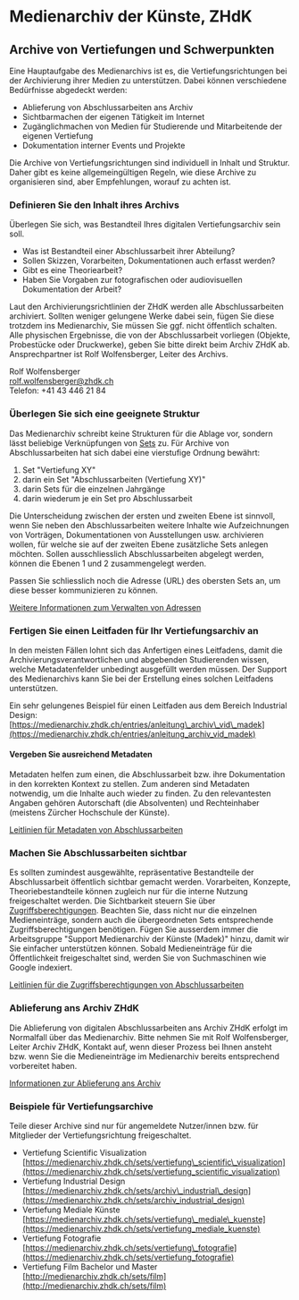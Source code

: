 # Medienarchiv der Künste, ZHdK

## Archive von Vertiefungen und Schwerpunkten

Eine Hauptaufgabe des Medienarchivs ist es, die Vertiefungsrichtungen bei der Archivierung ihrer Medien zu unterstützen. Dabei können verschiedene Bedürfnisse abgedeckt werden:

* Ablieferung von Abschlussarbeiten ans Archiv
* Sichtbarmachen der eigenen Tätigkeit im Internet
* Zugänglichmachen von Medien für Studierende und Mitarbeitende der eigenen Vertiefung
* Dokumentation interner Events und Projekte  

Die Archive von Vertiefungsrichtungen sind individuell in Inhalt und Struktur. Daher gibt es keine allgemeingültigen Regeln, wie diese Archive zu organisieren sind, aber Empfehlungen, worauf zu achten ist.

### Definieren Sie den Inhalt ihres Archivs

Überlegen Sie sich, was Bestandteil Ihres digitalen Vertiefungsarchiv sein soll.

* Was ist Bestandteil einer Abschlussarbeit ihrer Abteilung?
* Sollen Skizzen, Vorarbeiten, Dokumentationen auch erfasst werden?
* Gibt es eine Theoriearbeit?
* Haben Sie Vorgaben zur fotografischen oder audiovisuellen Dokumentation der Arbeit?

Laut den Archivierungsrichtlinien der ZHdK werden alle Abschlussarbeiten archiviert. Sollten weniger gelungene Werke dabei sein, fügen Sie diese trotzdem ins Medienarchiv, Sie müssen Sie ggf. nicht öffentlich schalten. Alle physischen Ergebnisse, die von der Abschlussarbeit vorliegen \(Objekte, Probestücke oder Druckwerke\), geben Sie bitte direkt beim Archiv ZHdK ab. Ansprechpartner ist Rolf Wolfensberger, Leiter des Archivs.

Rolf Wolfensberger  
[rolf.wolfensberger@zhdk.ch](mailto:rolf.wolfensberger@zhdk.ch)  
Telefon: +41 43 446 21 84

### Überlegen Sie sich eine geeignete Struktur

Das Medienarchiv schreibt keine Strukturen für die Ablage vor, sondern lässt beliebige Verknüpfungen von [Sets](/madek/organize.html#arbeiten-mit-sets) zu. Für Archive von Abschlussarbeiten hat sich dabei eine vierstufige Ordnung bewährt:

1. Set "Vertiefung XY"
2. darin ein Set "Abschlussarbeiten \(Vertiefung XY\)"
3. darin Sets für die einzelnen Jahrgänge
4. darin wiederum je ein Set pro Abschlussarbeit

Die Unterscheidung zwischen der ersten und zweiten Ebene ist sinnvoll, wenn Sie neben den Abschlussarbeiten weitere Inhalte wie Aufzeichnungen von Vorträgen, Dokumentationen von Ausstellungen usw. archivieren wollen, für welche sie auf der zweiten Ebene zusätzliche Sets anlegen möchten. Sollen ausschliesslich Abschlussarbeiten abgelegt werden, können die Ebenen 1 und 2 zusammengelegt werden.

Passen Sie schliesslich noch die Adresse \(URL\) des obersten Sets an, um diese besser kommunizieren zu können.

[Weitere Informationen zum Verwalten von Adressen](/madek/organize.html#adressen-verwalten)

### Fertigen Sie einen Leitfaden für Ihr Vertiefungsarchiv an

In den meisten Fällen lohnt sich das Anfertigen eines Leitfadens, damit die Archivierungsverantwortlichen und abgebenden Studierenden wissen, welche Metadatenfelder unbedingt ausgefüllt werden müssen. Der Support des Medienarchivs kann Sie bei der Erstellung eines solchen Leitfadens unterstützen.

Ein sehr gelungenes Beispiel für einen Leitfaden aus dem Bereich Industrial Design: [https://medienarchiv.zhdk.ch/entries/anleitung\_archiv\_vid\_madek](https://medienarchiv.zhdk.ch/entries/anleitung_archiv_vid_madek)

#### Vergeben Sie ausreichend Metadaten

Metadaten helfen zum einen, die Abschlussarbeit bzw. ihre Dokumentation in den korrekten Kontext zu stellen. Zum anderen sind Metadaten notwendig, um die Inhalte auch wieder zu finden. Zu den relevantesten Angaben gehören Autorschaft \(die Absolventen\) und Rechteinhaber \(meistens Zürcher Hochschule der Künste\).

[Leitlinien für Metadaten von Abschlussarbeiten](https://medienarchiv.zhdk.ch/hilfe/zhdk/complementaryworks.html#metadaten)

### Machen Sie Abschlussarbeiten sichtbar

Es sollten zumindest ausgewählte, repräsentative Bestandteile der Abschlussarbeit öffentlich sichtbar gemacht werden. Vorarbeiten, Konzepte, Theoriebestandteile können zugleich nur für die interne Nutzung freigeschaltet werden. Die Sichtbarkeit steuern Sie über [Zugriffsberechtigungen](/madek/mediaentries.html#zugriffsberechtigungen-bearbeiten). Beachten Sie, dass nicht nur die einzelnen Medieneinträge, sondern auch die übergeordneten Sets entsprechende Zugriffsberechtigungen benötigen. Fügen Sie ausserdem immer die Arbeitsgruppe "Support Medienarchiv der Künste \(Madek\)" hinzu, damit wir Sie einfacher unterstützen können. Sobald Medieneinträge für die Öffentlichkeit freigeschaltet sind, werden Sie von Suchmaschinen wie Google indexiert.

[Leitlinien für die Zugriffsberechtigungen von Abschlussarbeiten](https://medienarchiv.zhdk.ch/hilfe/zhdk/complementaryworks.html#zugriffsberechtigungen)

### Ablieferung ans Archiv ZHdK

Die Ablieferung von digitalen Abschlussarbeiten ans Archiv ZHdK erfolgt im Normalfall über das Medienarchiv. Bitte nehmen Sie mit Rolf Wolfensberger, Leiter Archiv ZHdK, Kontakt auf, wenn dieser Prozess bei Ihnen ansteht bzw. wenn Sie die Medieneinträge im Medienarchiv bereits entsprechend vorbereitet haben.

[Informationen zur Ablieferung ans Archiv](/madek/archive.html)

### Beispiele für Vertiefungsarchive

Teile dieser Archive sind nur für angemeldete Nutzer/innen bzw. für Mitglieder der Vertiefungsrichtung freigeschaltet.

* Vertiefung Scientific Visualization  
  [https://medienarchiv.zhdk.ch/sets/vertiefung\_scientific\_visualization](https://medienarchiv.zhdk.ch/sets/vertiefung_scientific_visualization)  
* Vertiefung Industrial Design  
  [https://medienarchiv.zhdk.ch/sets/archiv\_industrial\_design](https://medienarchiv.zhdk.ch/sets/archiv_industrial_design)  
* Vertiefung Mediale Künste  
  [https://medienarchiv.zhdk.ch/sets/vertiefung\_mediale\_kuenste](https://medienarchiv.zhdk.ch/sets/vertiefung_mediale_kuenste)  
* Vertiefung Fotografie  
  [https://medienarchiv.zhdk.ch/sets/vertiefung\_fotografie](https://medienarchiv.zhdk.ch/sets/vertiefung_fotografie)  
* Vertiefung Film Bachelor und Master  
  [http://medienarchiv.zhdk.ch/sets/film](http://medienarchiv.zhdk.ch/sets/film)



